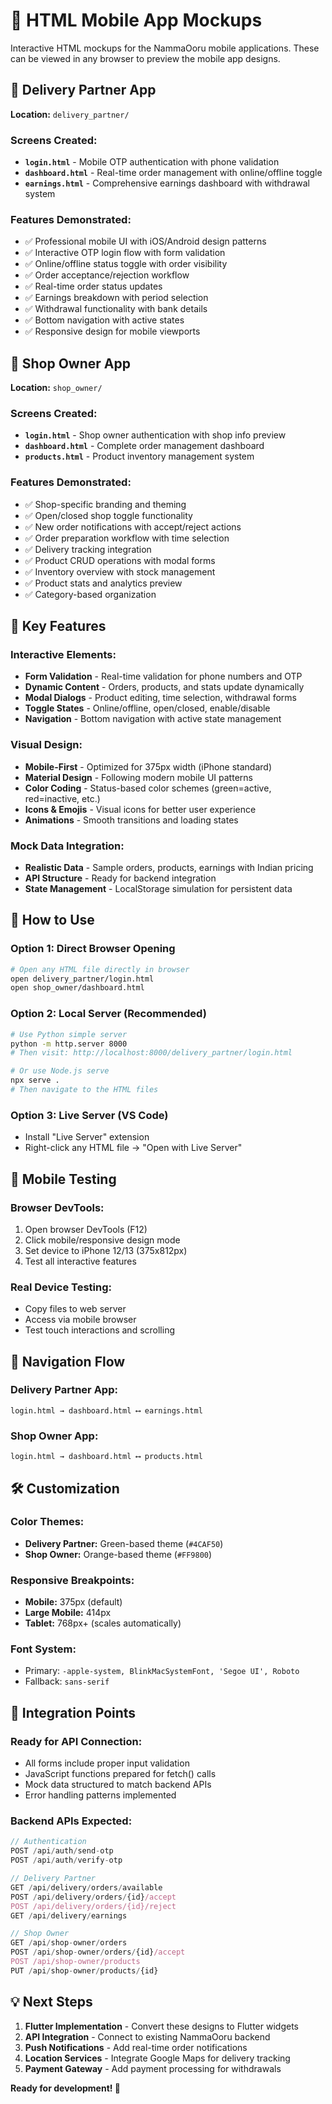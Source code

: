 # 📱 HTML Mobile App Mockups

Interactive HTML mockups for the NammaOoru mobile applications. These can be viewed in any browser to preview the mobile app designs.

## 🚚 Delivery Partner App

**Location:** `delivery_partner/`

### Screens Created:
- **`login.html`** - Mobile OTP authentication with phone validation
- **`dashboard.html`** - Real-time order management with online/offline toggle
- **`earnings.html`** - Comprehensive earnings dashboard with withdrawal system

### Features Demonstrated:
- ✅ Professional mobile UI with iOS/Android design patterns
- ✅ Interactive OTP login flow with form validation
- ✅ Online/offline status toggle with order visibility
- ✅ Order acceptance/rejection workflow
- ✅ Real-time order status updates
- ✅ Earnings breakdown with period selection
- ✅ Withdrawal functionality with bank details
- ✅ Bottom navigation with active states
- ✅ Responsive design for mobile viewports

## 🏪 Shop Owner App

**Location:** `shop_owner/`

### Screens Created:
- **`login.html`** - Shop owner authentication with shop info preview
- **`dashboard.html`** - Complete order management dashboard
- **`products.html`** - Product inventory management system

### Features Demonstrated:
- ✅ Shop-specific branding and theming
- ✅ Open/closed shop toggle functionality
- ✅ New order notifications with accept/reject actions
- ✅ Order preparation workflow with time selection
- ✅ Delivery tracking integration
- ✅ Product CRUD operations with modal forms
- ✅ Inventory overview with stock management
- ✅ Product stats and analytics preview
- ✅ Category-based organization

## 🎯 Key Features

### Interactive Elements:
- **Form Validation** - Real-time validation for phone numbers and OTP
- **Dynamic Content** - Orders, products, and stats update dynamically
- **Modal Dialogs** - Product editing, time selection, withdrawal forms
- **Toggle States** - Online/offline, open/closed, enable/disable
- **Navigation** - Bottom navigation with active state management

### Visual Design:
- **Mobile-First** - Optimized for 375px width (iPhone standard)
- **Material Design** - Following modern mobile UI patterns
- **Color Coding** - Status-based color schemes (green=active, red=inactive, etc.)
- **Icons & Emojis** - Visual icons for better user experience
- **Animations** - Smooth transitions and loading states

### Mock Data Integration:
- **Realistic Data** - Sample orders, products, earnings with Indian pricing
- **API Structure** - Ready for backend integration
- **State Management** - LocalStorage simulation for persistent data

## 🚀 How to Use

### Option 1: Direct Browser Opening
```bash
# Open any HTML file directly in browser
open delivery_partner/login.html
open shop_owner/dashboard.html
```

### Option 2: Local Server (Recommended)
```bash
# Use Python simple server
python -m http.server 8000
# Then visit: http://localhost:8000/delivery_partner/login.html

# Or use Node.js serve
npx serve .
# Then navigate to the HTML files
```

### Option 3: Live Server (VS Code)
- Install "Live Server" extension
- Right-click any HTML file → "Open with Live Server"

## 📱 Mobile Testing

### Browser DevTools:
1. Open browser DevTools (F12)
2. Click mobile/responsive design mode
3. Set device to iPhone 12/13 (375x812px)
4. Test all interactive features

### Real Device Testing:
- Copy files to web server
- Access via mobile browser
- Test touch interactions and scrolling

## 🔄 Navigation Flow

### Delivery Partner App:
```
login.html → dashboard.html ⟷ earnings.html
```

### Shop Owner App:
```
login.html → dashboard.html ⟷ products.html
```

## 🛠️ Customization

### Color Themes:
- **Delivery Partner:** Green-based theme (`#4CAF50`)
- **Shop Owner:** Orange-based theme (`#FF9800`)

### Responsive Breakpoints:
- **Mobile:** 375px (default)
- **Large Mobile:** 414px
- **Tablet:** 768px+ (scales automatically)

### Font System:
- Primary: `-apple-system, BlinkMacSystemFont, 'Segoe UI', Roboto`
- Fallback: `sans-serif`

## 🔗 Integration Points

### Ready for API Connection:
- All forms include proper input validation
- JavaScript functions prepared for fetch() calls
- Mock data structured to match backend APIs
- Error handling patterns implemented

### Backend APIs Expected:
```javascript
// Authentication
POST /api/auth/send-otp
POST /api/auth/verify-otp

// Delivery Partner
GET /api/delivery/orders/available
POST /api/delivery/orders/{id}/accept
POST /api/delivery/orders/{id}/reject
GET /api/delivery/earnings

// Shop Owner
GET /api/shop-owner/orders
POST /api/shop-owner/orders/{id}/accept
POST /api/shop-owner/products
PUT /api/shop-owner/products/{id}
```

## 💡 Next Steps

1. **Flutter Implementation** - Convert these designs to Flutter widgets
2. **API Integration** - Connect to existing NammaOoru backend
3. **Push Notifications** - Add real-time order notifications
4. **Location Services** - Integrate Google Maps for delivery tracking
5. **Payment Gateway** - Add payment processing for withdrawals

**Ready for development! 🚀**
